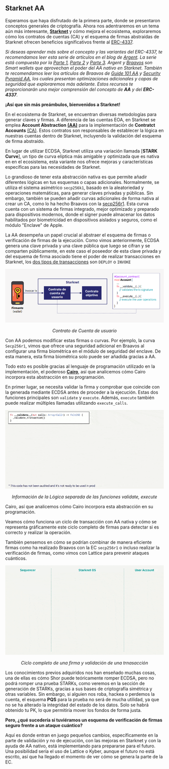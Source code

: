 ## Starknet AA

Esperamos que haya disfrutado de la primera parte, donde se presentaron conceptos generales de criptografía. Ahora nos adentraremos en un tema aún más interesante, [**Starknet**](https://www.starknet.io/en) y cómo mejora el ecosistema, exploraremos cómo los contratos de cuentas (CA) y el esquema de firmas abstraídas de Starknet ofrecen beneficios significativos frente al [ERC-4337](https://medium.com/infinitism/erc-4337-account-abstraction-without-ethereum-protocol-changes-d75c9d94dc4a).

_Si deseas aprender más sobre el concepto y las variantes del ERC-4337, te recomendamos leer esta serie de artículos en el blog de [Argent](https://www.argent.xyz/argent-x/). La serie está compuesta por la [Parte 1](https://www.argent.xyz/blog/wtf-is-account-abstraction/), [Parte 2](https://www.argent.xyz/blog/part-2-wtf-is-account-abstraction/) y [Parte 3](https://www.argent.xyz/blog/part-3-wtf-is-account-abstraction/). Argent y [Braavos](https://braavos.app/) son Smart wallets que aprovechan el poder del AA nativo en Starknet. También te recomendamos leer los artículos de Braavos de [Guide 101 AA](https://braavos.app/account-abstraction-ethereum-comprehensive-guide/) y [Security Pyramid AA](https://braavos.app/account-abstraction-security-pyramid/), los cuales presentan optimizaciones adicionales y capas de seguridad que exploraremos más adelante. Estos recursos te proporcionarán una mejor comprensión del concepto de **AA** y del **ERC-4337**._

**¡Así que sin más preámbulos, bienvenidos a Starknet!**

En el ecosistema de Starknet, se encuentran diversas metodologías para generar claves y firmas. A diferencia de las cuentas EOA, en Starknet se emplea **Account Abstraction** [**(AA)**](https://book.starknet.io/chapter_5/index.html) para la implementación de **Contratct Accounts** [(CA)](https://book.starknet.io/chapter_5/index.html#ethereums_current_account_system_a_closer_look). Estos contratos son responsables de establecer la lógica en nuestras cuentas dentro de Starknet, incluyendo la validación del esquema de firma abstraído.

En lugar de utilizar ECDSA, Starknet utiliza una variación llamada [**STARK Curve**], un tipo de curva elíptica más amigable y optimizada que es nativa en en el ecosistema, esta variante nos ofrece mejoras y características específicas para las necesidades de Starknet.

Lo grandioso de tener esta abstracción nativa es que permite añadir diferentes lógicas en tus esquemas o capas adicionales. Normalmente, se utiliza el sistema asimétrico `secp256k1`, basado en la aleatoriedad y operaciones matemáticas, para generar claves privadas y públicas. Sin embargo, también se pueden añadir curvas adicionales de forma nativa al crear un CA, como lo ha hecho Braavos con la [secp256r1](https://github.com/myBraavos/efficient-secp256r1). Esta curva cuenta con un sistema de firmas integrado, mejor optimizado y preparado para dispositivos modernos, donde el signer puede almacenar los datos habilitados por biometricidad en dispositivos aislados y seguros, como el módulo "Enclave" de Apple.

La AA desempeña un papel crucial al abstraer el esquema de firmas o verificación de firmas de la ejecución. Como vimos anteriormente, ECDSA genera una clave privada y una clave pública que luego se cifran y se comparten públicamente, en este caso el poseedor de esta clave privada y del esquema de firma asociado tiene el poder de realizar transacciones en Starknet, los [dos tipos de transacciones](https://book.starknet.io/chapter_8/transactions.html) son `DEPLOY` o `INVOKE`

![graph](./assets/Invoke.png)
<div align="center">
<em>Contrato de Cuenta de usuario</em>
</div>

Con AA podemos modificar estas firmas o curvas. Por ejemplo, la curva `Secp256r1`, vimos que ofrece una seguridad adicional en Braavos al configurar una firma biométrica en el módulo de seguridad del enclave. De esta manera, esta firma biométrica solo puede ser añadida gracias a AA.

Todo esto es posible gracias al lenguaje de programación utilizado en la implementación, el poderoso [**Cairo**](https://starkware.co/cairo/), así que analicemos cómo Cairo incorpora esta abstracción en su programación.

En primer lugar, se necesita validar la firma y comprobar que coincide con la generada mediante ECDSA antes de proceder a la ejecución. Estas dos funciones principales son `validate` y `execute`. Además, `execute` también puede realizar múltiples llamadas utilizando `execute_calls`.

![graph](./assets/invoke_execute.gif)
<div align="center">
<em>Información de la Lógica separada de las funciones validate, execute</em>
</div>

Cairo, así que analicemos cómo Cairo incorpora esta abstracción en su programación.

Veamos cómo funciona un ciclo de transacción con AA nativa y cómo se representa gráficamente este ciclo completo de firmas para detectar si es correcto y realizar la operación.

También pensemos en cómo se podrían combinar de manera eficiente firmas como ha realizado Braavos con la EC `secp256r1` o incluso realizar la verificación de firmas, como vimos con Lattice para prevenir ataques cuánticos.

![graph](./assets/transaccion.gif)
<div align="center">
<em>Ciclo completo de una firma y validación de una trnasacción</em>
</div>

Los conocimientos previos adquiridos nos han enseñado muchas cosas, una de ellas es cómo Shor puede teóricamente romper ECDSA, pero no podrá romper una prueba STARKs, como veremos en la sección de generación de STARKs, gracias a sus bases de criptografía simétrica y otras variables. Sin embargo, si alguien nos roba, hackea o perdemos la cuenta, el esquema **PQS** para la prueba no será de mucha utilidad, ya que no se ha alterado la integridad del estado de los datos. Solo se habrá obtenido tu PK, lo que permitiría mover los fondos de forma justa.

**Pero, ¿qué sucedería si tuviéramos un esquema de verificación de firmas seguro frente a un ataque cuántico?**

Aquí es donde entran en juego pequeños cambios, específicamente en la parte de validación y no de ejecución, con las mejoras en Starknet y con la ayuda de AA nativo, está implementando para prepararse para el futuro. Una posibilidad sería el uso de Lattice o Kyber, aunque el futuro no está escrito, así que ha llegado el momento de ver cómo se genera la parte de la EC.